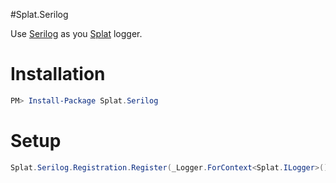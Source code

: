 #Splat.Serilog

Use [Serilog](http://serilog.net/) as you [Splat](https://github.com/paulcbetts/splat) logger.

# Installation
```powershell
PM> Install-Package Splat.Serilog
```
# Setup
```csharp
Splat.Serilog.Registration.Register(_Logger.ForContext<Splat.ILogger>());
```